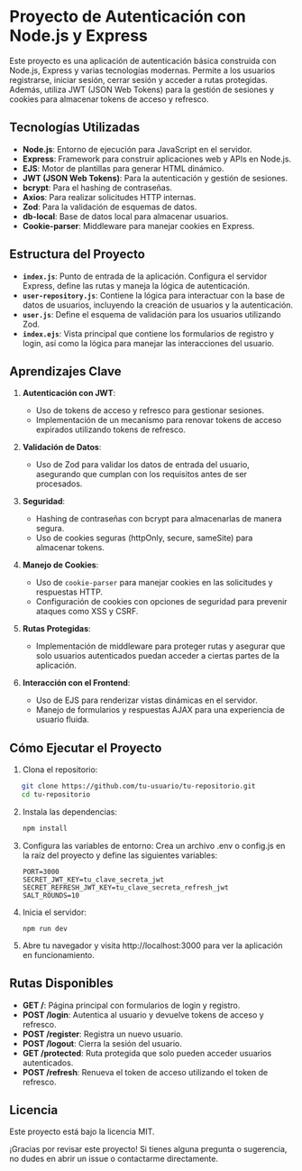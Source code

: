 # Proyecto de Autenticación con Node.js y Express

Este proyecto es una aplicación de autenticación básica construida con Node.js, Express y varias tecnologías modernas. Permite a los usuarios registrarse, iniciar sesión, cerrar sesión y acceder a rutas protegidas. Además, utiliza JWT (JSON Web Tokens) para la gestión de sesiones y cookies para almacenar tokens de acceso y refresco.

## Tecnologías Utilizadas

- **Node.js**: Entorno de ejecución para JavaScript en el servidor.
- **Express**: Framework para construir aplicaciones web y APIs en Node.js.
- **EJS**: Motor de plantillas para generar HTML dinámico.
- **JWT (JSON Web Tokens)**: Para la autenticación y gestión de sesiones.
- **bcrypt**: Para el hashing de contraseñas.
- **Axios**: Para realizar solicitudes HTTP internas.
- **Zod**: Para la validación de esquemas de datos.
- **db-local**: Base de datos local para almacenar usuarios.
- **Cookie-parser**: Middleware para manejar cookies en Express.

## Estructura del Proyecto

- **`index.js`**: Punto de entrada de la aplicación. Configura el servidor Express, define las rutas y maneja la lógica de autenticación.
- **`user-repository.js`**: Contiene la lógica para interactuar con la base de datos de usuarios, incluyendo la creación de usuarios y la autenticación.
- **`user.js`**: Define el esquema de validación para los usuarios utilizando Zod.
- **`index.ejs`**: Vista principal que contiene los formularios de registro y login, así como la lógica para manejar las interacciones del usuario.

## Aprendizajes Clave

1. **Autenticación con JWT**:
   - Uso de tokens de acceso y refresco para gestionar sesiones.
   - Implementación de un mecanismo para renovar tokens de acceso expirados utilizando tokens de refresco.

2. **Validación de Datos**:
   - Uso de Zod para validar los datos de entrada del usuario, asegurando que cumplan con los requisitos antes de ser procesados.

3. **Seguridad**:
   - Hashing de contraseñas con bcrypt para almacenarlas de manera segura.
   - Uso de cookies seguras (httpOnly, secure, sameSite) para almacenar tokens.

4. **Manejo de Cookies**:
   - Uso de `cookie-parser` para manejar cookies en las solicitudes y respuestas HTTP.
   - Configuración de cookies con opciones de seguridad para prevenir ataques como XSS y CSRF.

5. **Rutas Protegidas**:
   - Implementación de middleware para proteger rutas y asegurar que solo usuarios autenticados puedan acceder a ciertas partes de la aplicación.

6. **Interacción con el Frontend**:
   - Uso de EJS para renderizar vistas dinámicas en el servidor.
   - Manejo de formularios y respuestas AJAX para una experiencia de usuario fluida.

## Cómo Ejecutar el Proyecto

1. Clona el repositorio:
``` bash
   git clone https://github.com/tu-usuario/tu-repositorio.git
   cd tu-repositorio
 ```

2. Instala las dependencias:

   ``` bash
   npm install
   ```

3. Configura las variables de entorno:
Crea un archivo .env o config.js en la raíz del proyecto y define las siguientes variables:

   ```env
   PORT=3000
   SECRET_JWT_KEY=tu_clave_secreta_jwt
   SECRET_REFRESH_JWT_KEY=tu_clave_secreta_refresh_jwt
   SALT_ROUNDS=10
   ```
4. Inicia el servidor:

   ```
   npm run dev
   ```

5. Abre tu navegador y visita http://localhost:3000 para ver la aplicación en funcionamiento.

## Rutas Disponibles

- **GET /**: Página principal con formularios de login y registro.
- **POST /login**: Autentica al usuario y devuelve tokens de acceso y refresco.
- **POST /register**: Registra un nuevo usuario.
- **POST /logout**: Cierra la sesión del usuario.
- **GET /protected**: Ruta protegida que solo pueden acceder usuarios autenticados.
- **POST /refresh**: Renueva el token de acceso utilizando el token de refresco.

## Licencia
Este proyecto está bajo la licencia MIT.

¡Gracias por revisar este proyecto! Si tienes alguna pregunta o sugerencia, no dudes en abrir un issue o contactarme directamente.
